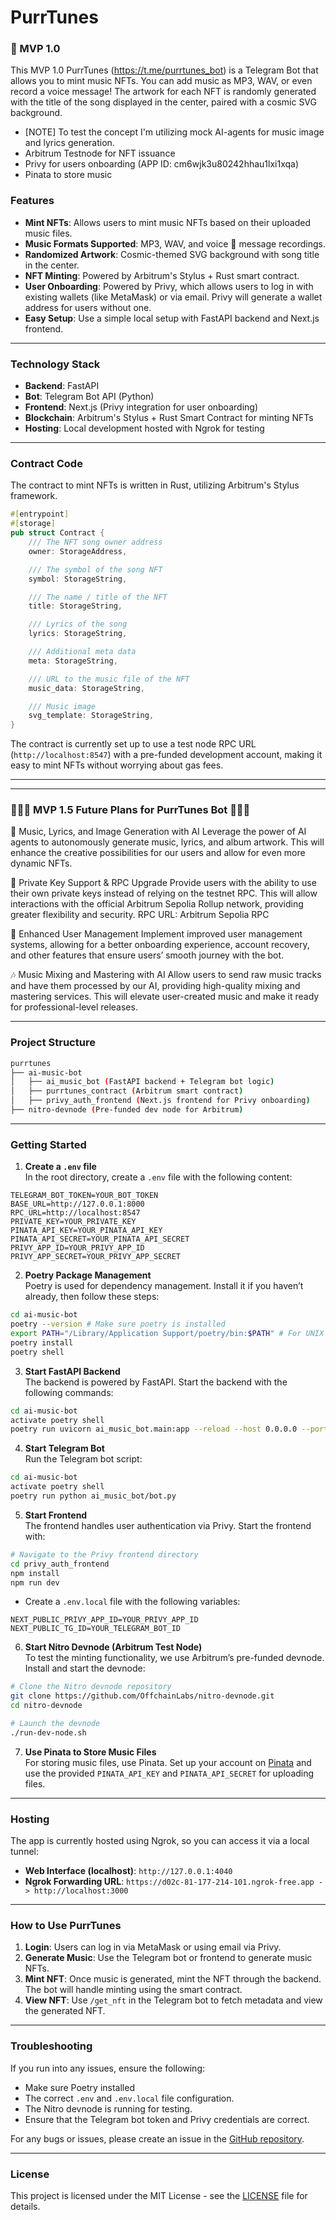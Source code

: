 
# PurrTunes
### 🎤 MVP 1.0
This MVP 1.0 PurrTunes (https://t.me/purrtunes_bot) is a Telegram Bot that allows you to mint music NFTs. You can add music as MP3, WAV, or even record a voice message! The artwork for each NFT is randomly generated with the title of the song displayed in the center, paired with a cosmic SVG background.
- [NOTE] To test the concept I'm utilizing mock AI-agents for music image and lyrics generation.
- Arbitrum Testnode for NFT issuance
- Privy for users onboarding (APP ID: cm6wjk3u80242hhau1lxi1xqa)
- Pinata to store music

### Features
- **Mint NFTs**: Allows users to mint music NFTs based on their uploaded music files.
- **Music Formats Supported**: MP3, WAV, and voice 🎤 message recordings.
- **Randomized Artwork**: Cosmic-themed SVG background with song title in the center.
- **NFT Minting**: Powered by Arbitrum's Stylus + Rust smart contract.
- **User Onboarding**: Powered by Privy, which allows users to log in with existing wallets (like MetaMask) or via email. Privy will generate a wallet address for users without one.
- **Easy Setup**: Use a simple local setup with FastAPI backend and Next.js frontend.

---

### Technology Stack
- **Backend**: FastAPI
- **Bot**: Telegram Bot API (Python)
- **Frontend**: Next.js (Privy integration for user onboarding)
- **Blockchain**: Arbitrum's Stylus + Rust Smart Contract for minting NFTs
- **Hosting**: Local development hosted with Ngrok for testing

---

### Contract Code

The contract to mint NFTs is written in Rust, utilizing Arbitrum's Stylus framework.

```rust
#[entrypoint]
#[storage]
pub struct Contract {
    /// The NFT song owner address
    owner: StorageAddress,

    /// The symbol of the song NFT
    symbol: StorageString,

    /// The name / title of the NFT
    title: StorageString,

    /// Lyrics of the song
    lyrics: StorageString,

    /// Additional meta data
    meta: StorageString,

    /// URL to the music file of the NFT
    music_data: StorageString,

    /// Music image
    svg_template: StorageString,
}
```

The contract is currently set up to use a test node RPC URL (`http://localhost:8547`) with a pre-funded development account, making it easy to mint NFTs without worrying about gas fees.

---

---

### 🎵🚀🎤 MVP 1.5 Future Plans for PurrTunes Bot 🎵🚀🎤
🚀 Music, Lyrics, and Image Generation with AI
Leverage the power of AI agents to autonomously generate music, lyrics, and album artwork. This will enhance the creative possibilities for our users and allow for even more dynamic NFTs.

🔑 Private Key Support & RPC Upgrade
Provide users with the ability to use their own private keys instead of relying on the testnet RPC. This will allow interactions with the official Arbitrum Sepolia Rollup network, providing greater flexibility and security.
RPC URL: Arbitrum Sepolia RPC

👥 Enhanced User Management
Implement improved user management systems, allowing for a better onboarding experience, account recovery, and other features that ensure users’ smooth journey with the bot.

🎶 Music Mixing and Mastering with AI
Allow users to send raw music tracks and have them processed by our AI, providing high-quality mixing and mastering services. This will elevate user-created music and make it ready for professional-level releases.

---

### Project Structure

```bash
purrtunes
├── ai-music-bot
│   ├── ai_music_bot (FastAPI backend + Telegram bot logic)
│   ├── purrtunes_contract (Arbitrum smart contract)
│   ├── privy_auth_frontend (Next.js frontend for Privy onboarding)
├── nitro-devnode (Pre-funded dev node for Arbitrum)
```

---

### Getting Started

1. **Create a `.env` file**  
In the root directory, create a `.env` file with the following content:

```env
TELEGRAM_BOT_TOKEN=YOUR_BOT_TOKEN
BASE_URL=http://127.0.0.1:8000
RPC_URL=http://localhost:8547
PRIVATE_KEY=YOUR_PRIVATE_KEY
PINATA_API_KEY=YOUR_PINATA_API_KEY
PINATA_API_SECRET=YOUR_PINATA_API_SECRET
PRIVY_APP_ID=YOUR_PRIVY_APP_ID
PRIVY_APP_SECRET=YOUR_PRIVY_APP_SECRET
```

2. **Poetry Package Management**  
Poetry is used for dependency management. Install it if you haven’t already, then follow these steps:

```bash
cd ai-music-bot
poetry --version # Make sure poetry is installed
export PATH="/Library/Application Support/poetry/bin:$PATH" # For UNIX users
poetry install
poetry shell
```

3. **Start FastAPI Backend**  
The backend is powered by FastAPI. Start the backend with the following commands:

```bash
cd ai-music-bot
activate poetry shell
poetry run uvicorn ai_music_bot.main:app --reload --host 0.0.0.0 --port 8000
```

4. **Start Telegram Bot**  
Run the Telegram bot script:

```bash
cd ai-music-bot
activate poetry shell
poetry run python ai_music_bot/bot.py
```

5. **Start Frontend**  
The frontend handles user authentication via Privy. Start the frontend with:

```bash
# Navigate to the Privy frontend directory
cd privy_auth_frontend
npm install
npm run dev
```

- Create a `.env.local` file with the following variables:

```env
NEXT_PUBLIC_PRIVY_APP_ID=YOUR_PRIVY_APP_ID
NEXT_PUBLIC_TG_ID=YOUR_TELEGRAM_BOT_ID
```

6. **Start Nitro Devnode (Arbitrum Test Node)**  
To test the minting functionality, we use Arbitrum’s pre-funded devnode. Install and start the devnode:

```bash
# Clone the Nitro devnode repository
git clone https://github.com/OffchainLabs/nitro-devnode.git
cd nitro-devnode

# Launch the devnode
./run-dev-node.sh
```

7. **Use Pinata to Store Music Files**  
For storing music files, use Pinata. Set up your account on [Pinata](https://pinata.cloud/) and use the provided `PINATA_API_KEY` and `PINATA_API_SECRET` for uploading files.

---

### Hosting

The app is currently hosted using Ngrok, so you can access it via a local tunnel:

- **Web Interface (localhost)**: `http://127.0.0.1:4040`
- **Ngrok Forwarding URL**: `https://d02c-81-177-214-101.ngrok-free.app -> http://localhost:3000`

---

### How to Use PurrTunes

1. **Login**: Users can log in via MetaMask or using email via Privy.
2. **Generate Music**: Use the Telegram bot or frontend to generate music NFTs.
3. **Mint NFT**: Once music is generated, mint the NFT through the backend. The bot will handle minting using the smart contract.
4. **View NFT**: Use `/get_nft` in the Telegram bot to fetch metadata and view the generated NFT.

---

### Troubleshooting

If you run into any issues, ensure the following:
- Make sure Poetry installed
- The correct `.env` and `.env.local` file configuration.
- The Nitro devnode is running for testing.
- Ensure that the Telegram bot token and Privy credentials are correct.

For any bugs or issues, please create an issue in the [GitHub repository](https://github.com/DmitryPiskarev/purrtunes).

---

### License

This project is licensed under the MIT License - see the [LICENSE](LICENSE) file for details.
